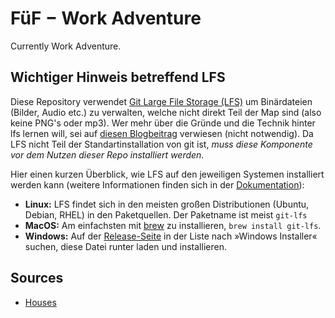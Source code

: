 # FüF − Work Adventure

Currently Work Adventure.

## Wichtiger Hinweis betreffend LFS

Diese Repository verwendet [Git Large File Storage (LFS)](https://git-lfs.github.com/) um Binärdateien (Bilder, Audio etc.) zu verwalten, welche nicht direkt Teil der Map sind (also keine PNG's oder mp3). Wer mehr über die Gründe und die Technik hinter lfs lernen will, sei auf [diesen Blogbeitrag](https://www.git-tower.com/learn/git/ebook/en/command-line/advanced-topics/git-lfs/) verwiesen (nicht notwendig). Da LFS nicht Teil der Standartinstallation von git ist, _muss diese Komponente vor dem Nutzen dieser Repo installiert werden_.

Hier einen kurzen Überblick, wie LFS auf den jeweiligen Systemen installiert werden kann (weitere Informationen finden sich in der [Dokumentation](https://github.com/git-lfs/git-lfs/wiki/Installation)):

- **Linux:** LFS findet sich in den meisten großen Distributionen (Ubuntu, Debian, RHEL) in den Paketquellen. Der Paketname ist meist `git-lfs`
- **MacOS:** Am einfachsten mit [brew](https://brew.sh/) zu installieren, `brew install git-lfs`.
- **Windows:** Auf der [Release-Seite](https://github.com/git-lfs/git-lfs/releases) in der Liste nach »Windows Installer« suchen, diese Datei runter laden und installieren.


## Sources

- [Houses](https://szadiart.itch.io/houses-pack)
